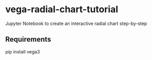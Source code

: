 # vega-radial-chart-tutorial
Jupyter Notebook to create an interactive radial chart step-by-step

## Requirements
pip install vega3
